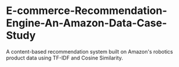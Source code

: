 # E-commerce-Recommendation-Engine-An-Amazon-Data-Case-Study
A content-based recommendation system built on Amazon's robotics product data using TF-IDF and Cosine Similarity.
